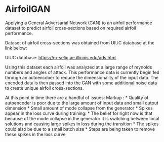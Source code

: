 # AirfoilGAN
Applying a General Adversarial Network (GAN) to an airfoil performance dataset to predict airfoil cross-sections based on required airfoil performance. 

Dataset of airfoil cross-sections was obtained from UIUC database at the link below:

UIUC database: https://m-selig.ae.illinois.edu/ads.html

Using this dataset each airfoil was analyzed at a large range of reynolds numbers and angles of attack. This performance data is currently begin fed through an autoencdoer to reduce the dimensionality of the input data. The encoded data is then passed into the GAN with some additional noise data to create unique airfoil cross-sections.

At this point in time there are a handful of issues:
Markup : * Quality of autoencoder is poor due to the large amount of input data and small output dimension
         * Small amount of mode collapse from the generator
         * Spikes appear in the loss curve during training:
            * The belief for right now is that because of the mode collapse in the generator it is switching between local solutions and causing large spikes in loss during the transition
            * The spikes could also be due to a small batch size
            * Steps are being taken to remove these spikes in the loss curve
